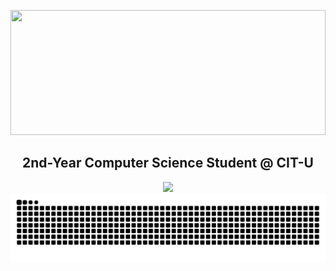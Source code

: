 <p align="center">
  <img src="https://github.com/user-attachments/assets/d7931c92-d158-46bf-93ee-2e83bf2567c9" width="100%" height="200px">
</p>

<h2 align="center"><b>2nd-Year Computer Science Student @ CIT-U</b></h2>

<p align="center">
  <img src="https://github.com/user-attachments/assets/be39ef29-28f0-4349-bf77-86125bc0e04e" width="400">

  <picture>
    <source media="(prefers-color-scheme: dark)" srcset="https://raw.githubusercontent.com/aaronjacalan/aaronjacalan/output/github-snake-dark.svg" />
    <source media="(prefers-color-scheme: light)" srcset="https://raw.githubusercontent.com/aaronjacalan/aaronjacalan/output/github-snake.svg" />
    <img alt="GitHub activity graph" src="https://raw.githubusercontent.com/aaronjacalan/aaronjacalan/output/github-snake.svg" />
  </picture>
</p>
